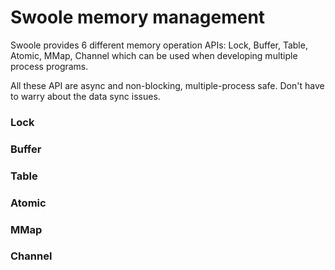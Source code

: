 # Swoole memory management

Swoole provides 6 different memory operation APIs: Lock, Buffer, Table, Atomic, MMap, Channel which can be used when developing multiple process programs.

All these API are async and non-blocking, multiple-process safe. Don't have to warry about the data sync issues. 

### Lock

### Buffer

### Table

### Atomic

### MMap

### Channel

